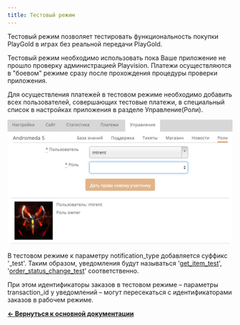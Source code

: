 ```yaml
---
title: Тестовый режим
---
```


Тестовый режим позволяет тестировать функциональность покупки PlayGold в играх без реальной передачи PlayGold.

Тестовый режим необходимо использовать пока Ваше приложение не прошло проверку администрацией Playvision. Платежи осуществляются в "боевом" режиме сразу после прохождения процедуры проверки приложения.

Для осуществления платежей в тестовом режиме необходимо добавить всех пользователей, совершающих тестовые платежи, в специальный список в настройках приложения в разделе Управление(Роли).

![Тестовые платежи](/images/payment/testers.jpg "Тестовые платежи")

В тестовом режиме к параметру notification_type добавляется суффикс '_test'. Таким образом, уведомления будут называться '[get_item_test](/docs/payment/payment.get_item.html)', '[order_status_change_test](/docs/payment/payment.server.html)' соответственно.

При этом идентификаторы заказов в тестовом режиме – параметры transaction_id у уведомлений – могут пересекаться с идентификаторами заказов в рабочем режиме.


[**<- Вернуться к основной документации**](/docs/payment/)
